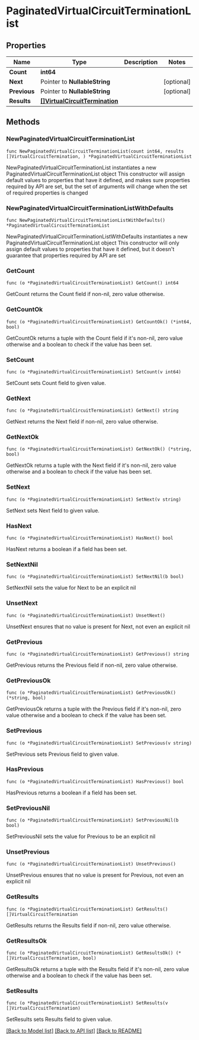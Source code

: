 # PaginatedVirtualCircuitTerminationList

## Properties

Name | Type | Description | Notes
------------ | ------------- | ------------- | -------------
**Count** | **int64** |  | 
**Next** | Pointer to **NullableString** |  | [optional] 
**Previous** | Pointer to **NullableString** |  | [optional] 
**Results** | [**[]VirtualCircuitTermination**](VirtualCircuitTermination.md) |  | 

## Methods

### NewPaginatedVirtualCircuitTerminationList

`func NewPaginatedVirtualCircuitTerminationList(count int64, results []VirtualCircuitTermination, ) *PaginatedVirtualCircuitTerminationList`

NewPaginatedVirtualCircuitTerminationList instantiates a new PaginatedVirtualCircuitTerminationList object
This constructor will assign default values to properties that have it defined,
and makes sure properties required by API are set, but the set of arguments
will change when the set of required properties is changed

### NewPaginatedVirtualCircuitTerminationListWithDefaults

`func NewPaginatedVirtualCircuitTerminationListWithDefaults() *PaginatedVirtualCircuitTerminationList`

NewPaginatedVirtualCircuitTerminationListWithDefaults instantiates a new PaginatedVirtualCircuitTerminationList object
This constructor will only assign default values to properties that have it defined,
but it doesn't guarantee that properties required by API are set

### GetCount

`func (o *PaginatedVirtualCircuitTerminationList) GetCount() int64`

GetCount returns the Count field if non-nil, zero value otherwise.

### GetCountOk

`func (o *PaginatedVirtualCircuitTerminationList) GetCountOk() (*int64, bool)`

GetCountOk returns a tuple with the Count field if it's non-nil, zero value otherwise
and a boolean to check if the value has been set.

### SetCount

`func (o *PaginatedVirtualCircuitTerminationList) SetCount(v int64)`

SetCount sets Count field to given value.


### GetNext

`func (o *PaginatedVirtualCircuitTerminationList) GetNext() string`

GetNext returns the Next field if non-nil, zero value otherwise.

### GetNextOk

`func (o *PaginatedVirtualCircuitTerminationList) GetNextOk() (*string, bool)`

GetNextOk returns a tuple with the Next field if it's non-nil, zero value otherwise
and a boolean to check if the value has been set.

### SetNext

`func (o *PaginatedVirtualCircuitTerminationList) SetNext(v string)`

SetNext sets Next field to given value.

### HasNext

`func (o *PaginatedVirtualCircuitTerminationList) HasNext() bool`

HasNext returns a boolean if a field has been set.

### SetNextNil

`func (o *PaginatedVirtualCircuitTerminationList) SetNextNil(b bool)`

 SetNextNil sets the value for Next to be an explicit nil

### UnsetNext
`func (o *PaginatedVirtualCircuitTerminationList) UnsetNext()`

UnsetNext ensures that no value is present for Next, not even an explicit nil
### GetPrevious

`func (o *PaginatedVirtualCircuitTerminationList) GetPrevious() string`

GetPrevious returns the Previous field if non-nil, zero value otherwise.

### GetPreviousOk

`func (o *PaginatedVirtualCircuitTerminationList) GetPreviousOk() (*string, bool)`

GetPreviousOk returns a tuple with the Previous field if it's non-nil, zero value otherwise
and a boolean to check if the value has been set.

### SetPrevious

`func (o *PaginatedVirtualCircuitTerminationList) SetPrevious(v string)`

SetPrevious sets Previous field to given value.

### HasPrevious

`func (o *PaginatedVirtualCircuitTerminationList) HasPrevious() bool`

HasPrevious returns a boolean if a field has been set.

### SetPreviousNil

`func (o *PaginatedVirtualCircuitTerminationList) SetPreviousNil(b bool)`

 SetPreviousNil sets the value for Previous to be an explicit nil

### UnsetPrevious
`func (o *PaginatedVirtualCircuitTerminationList) UnsetPrevious()`

UnsetPrevious ensures that no value is present for Previous, not even an explicit nil
### GetResults

`func (o *PaginatedVirtualCircuitTerminationList) GetResults() []VirtualCircuitTermination`

GetResults returns the Results field if non-nil, zero value otherwise.

### GetResultsOk

`func (o *PaginatedVirtualCircuitTerminationList) GetResultsOk() (*[]VirtualCircuitTermination, bool)`

GetResultsOk returns a tuple with the Results field if it's non-nil, zero value otherwise
and a boolean to check if the value has been set.

### SetResults

`func (o *PaginatedVirtualCircuitTerminationList) SetResults(v []VirtualCircuitTermination)`

SetResults sets Results field to given value.



[[Back to Model list]](../README.md#documentation-for-models) [[Back to API list]](../README.md#documentation-for-api-endpoints) [[Back to README]](../README.md)


